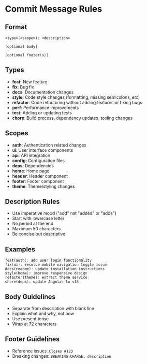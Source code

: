 # Commit Message Rules

## Format
```
<type>(<scope>): <description>

[optional body]

[optional footer(s)]
```

## Types
- **feat**: New feature
- **fix**: Bug fix
- **docs**: Documentation changes
- **style**: Code style changes (formatting, missing semicolons, etc)
- **refactor**: Code refactoring without adding features or fixing bugs
- **perf**: Performance improvements
- **test**: Adding or updating tests
- **chore**: Build process, dependency updates, tooling changes

## Scopes
- **auth**: Authentication related changes
- **ui**: User interface components
- **api**: API integration
- **config**: Configuration files
- **deps**: Dependencies
- **home**: Home page
- **header**: Header component
- **footer**: Footer component
- **theme**: Theme/styling changes

## Description Rules
- Use imperative mood ("add" not "added" or "adds")
- Start with lowercase letter
- No period at the end
- Maximum 50 characters
- Be concise but descriptive

## Examples
```
feat(auth): add user login functionality
fix(ui): resolve mobile navigation toggle issue
docs(readme): update installation instructions
style(home): improve responsive design
refactor(theme): extract theme service
chore(deps): update Angular to v18
```

## Body Guidelines
- Separate from description with blank line
- Explain what and why, not how
- Use present tense
- Wrap at 72 characters

## Footer Guidelines
- Reference issues: `Closes #123`
- Breaking changes: `BREAKING CHANGE: description`